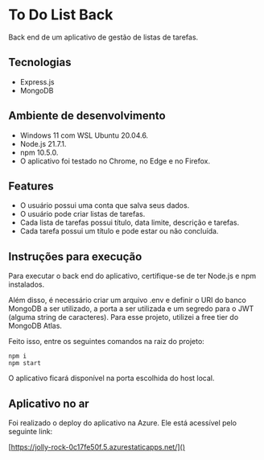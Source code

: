 # To Do List Back

Back end de um aplicativo de gestão de listas de tarefas.

## Tecnologias

- Express.js
- MongoDB

## Ambiente de desenvolvimento

- Windows 11 com WSL Ubuntu 20.04.6.
- Node.js 21.7.1.
- npm 10.5.0.
- O aplicativo foi testado no Chrome, no Edge e no Firefox.

## Features

- O usuário possui uma conta que salva seus dados.
- O usuário pode criar listas de tarefas.
- Cada lista de tarefas possui título, data limite, descrição e tarefas.
- Cada tarefa possui um título e pode estar ou não concluída.

## Instruções para execução

Para executar o back end do aplicativo, certifique-se de ter Node.js e npm instalados.

Além disso, é necessário criar um arquivo .env e definir o URI do banco MongoDB a ser utilizado, 
a porta a ser utilizada e um segredo para o JWT (alguma string de caracteres). Para esse projeto, 
utilizei a free tier do MongoDB Atlas.

Feito isso, entre os seguintes comandos na raiz do projeto:

```
npm i
npm start
```

O aplicativo ficará disponível na porta escolhida do host local.

## Aplicativo no ar

Foi realizado o deploy do aplicativo na Azure. Ele está acessível pelo seguinte link:

[https://jolly-rock-0c17fe50f.5.azurestaticapps.net/]()
